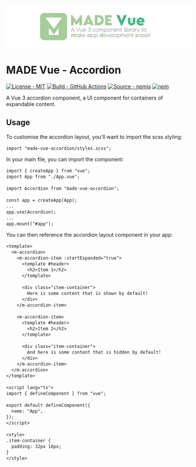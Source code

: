 <img src="https://github.com/MADE-Apps/MADE-Vue/blob/main/assets/ProjectBanner.png" alt="MADE Vue project banner" />

# MADE Vue - Accordion

[![License - MIT](https://img.shields.io/badge/License-MIT-yellow)](https://github.com/MADE-Apps/MADE-Vue/blob/main/LICENSE)
[![Build - GitHub Actions](https://github.com/MADE-Apps/MADE-Vue/actions/workflows/made-vue-accordion.yml/badge.svg)](https://github.com/MADE-Apps/MADE-Vue/actions/workflows/made-vue-accordion.yml)
[![Source - npmjs](https://img.shields.io/npm/v/made-vue-accordion)](https://www.npmjs.com/package/made-vue-accordion)
[![npm](https://img.shields.io/npm/dt/made-vue-accordion)](https://www.npmjs.com/package/made-vue-accordion)

A Vue 3 accordion component, a UI component for containers of expandable content.

## Usage

To customise the accordion layout, you'll want to import the scss styling:

```
import "made-vue-accordion/styles.scss";
```

In your main file, you can import the component:

```
import { createApp } from "vue";
import App from "./App.vue";

import Accordion from "made-vue-accordion";

const app = createApp(App);
...
app.use(Accordion);
...
app.mount("#app");
```

You can then reference the accordion layout component in your app:

```
<template>
  <m-accordion>
    <m-accordion-item :startExpanded="true">
      <template #header>
        <h2>Item 1</h2>
      </template>

      <div class="item-container">
        Here is some content that is shown by default!
      </div>
    </m-accordion-item>

    <m-accordion-item>
      <template #header>
        <h2>Item 2</h2>
      </template>

      <div class="item-container">
        And here is some content that is hidden by default!
      </div>
    </m-accordion-item>
  </m-accordion>
</template>

<script lang="ts">
import { defineComponent } from "vue";

export default defineComponent({
  name: "App",
});
</script>

<style>
.item-container {
  padding: 32px 16px;
}
</style>
```
